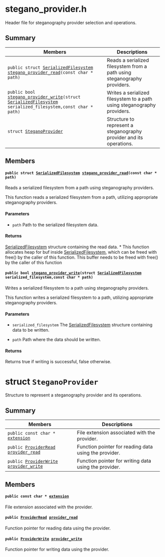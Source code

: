# stegano_provider.h

Header file for steganography provider selection and operations.

## Summary

 Members                        | Descriptions                                
--------------------------------|---------------------------------------------
`public struct `[`SerializedFilesystem`](#structSerializedFilesystem)` `[`stegano_provider_read`](#group__stegano__provider_1ga5e40e8362b2976ad1e8e0594f06970e6)`(const char * path)`            | Reads a serialized filesystem from a path using steganography providers.
`public bool `[`stegano_provider_write`](#group__stegano__provider_1ga3a5a8ce8130fa0ef64d4ec2497f9484f)`(struct `[`SerializedFilesystem`](#structSerializedFilesystem)` serialized_filesystem,const char * path)`            | Writes a serialized filesystem to a path using steganography providers.
`struct `[`SteganoProvider`](stegano_provider.md#structSteganoProvider) | Structure to represent a steganography provider and its operations.

## Members

#### `public struct `[`SerializedFilesystem`](#structSerializedFilesystem)` `[`stegano_provider_read`](#group__stegano__provider_1ga5e40e8362b2976ad1e8e0594f06970e6)`(const char * path)` 

Reads a serialized filesystem from a path using steganography providers.

This function reads a serialized filesystem from a path, utilizing appropriate steganography providers.

#### Parameters
* `path` Path to the serialized filesystem data. 

#### Returns
[SerializedFilesystem](#structSerializedFilesystem) structure containing the read data. * This function allocates heap for buf inside [SerializedFilesystem](#structSerializedFilesystem), which can be freed with free() by the caller of this function. This buffer needs to be freed with free() by the caller of this function

#### `public bool `[`stegano_provider_write`](#group__stegano__provider_1ga3a5a8ce8130fa0ef64d4ec2497f9484f)`(struct `[`SerializedFilesystem`](#structSerializedFilesystem)` serialized_filesystem,const char * path)` 

Writes a serialized filesystem to a path using steganography providers.

This function writes a serialized filesystem to a path, utilizing appropriate steganography providers.

#### Parameters
* `serialized_filesystem` The [SerializedFilesystem](#structSerializedFilesystem) structure containing data to be written. 

* `path` Path where the data should be written. 

#### Returns
Returns true if writing is successful, false otherwise.

# struct `SteganoProvider` 

Structure to represent a steganography provider and its operations.

## Summary

 Members                        | Descriptions                                
--------------------------------|---------------------------------------------
`public const char * `[`extension`](stegano_provider.md#structSteganoProvider_1a5ddbb8f4f2ab74fa511261b47644e25f) | File extension associated with the provider.
`public `[`ProviderRead`](#group__stegano__provider_1ga04859071400c5ba02a785c74027a2932)` `[`provider_read`](#structSteganoProvider_1aa6dfd3bd103ca332cec0fe4f7386f768) | Function pointer for reading data using the provider.
`public `[`ProviderWrite`](#group__stegano__provider_1ga5750853e0972c3514e40daa381d1b339)` `[`provider_write`](#structSteganoProvider_1a996698596f3e1935348d4e057942e775) | Function pointer for writing data using the provider.

## Members

#### `public const char * `[`extension`](stegano_provider.md#structSteganoProvider_1a5ddbb8f4f2ab74fa511261b47644e25f) 

File extension associated with the provider.

#### `public `[`ProviderRead`](#group__stegano__provider_1ga04859071400c5ba02a785c74027a2932)` `[`provider_read`](#structSteganoProvider_1aa6dfd3bd103ca332cec0fe4f7386f768) 

Function pointer for reading data using the provider.

#### `public `[`ProviderWrite`](#group__stegano__provider_1ga5750853e0972c3514e40daa381d1b339)` `[`provider_write`](#structSteganoProvider_1a996698596f3e1935348d4e057942e775) 

Function pointer for writing data using the provider.


